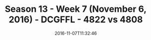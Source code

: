 ---
title: Season 13 - Week 7 (November 6, 2016) - DCGFFL - 4822 vs 4808
teams_score:
- team: 4822
  score:
- team: 4808
  score: 13
mvp: G. Cline (Orange); B. Benjamin (Ash)
game-ball: N. Christiansen (Lime); J. Cothran (Ash)
season: 13
week: 7
date: '2016-11-07T11:32:46'
pageid: season-13-week-7-november-6-2016-4822-vs-4808
---